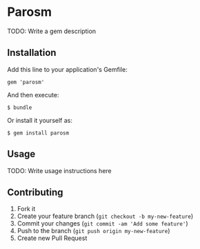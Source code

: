 # Parosm

TODO: Write a gem description

## Installation

Add this line to your application's Gemfile:

    gem 'parosm'

And then execute:

    $ bundle

Or install it yourself as:

    $ gem install parosm

## Usage

TODO: Write usage instructions here

## Contributing

1. Fork it
2. Create your feature branch (`git checkout -b my-new-feature`)
3. Commit your changes (`git commit -am 'Add some feature'`)
4. Push to the branch (`git push origin my-new-feature`)
5. Create new Pull Request
